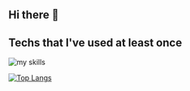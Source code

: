 ## Hi there 👋

<!-- 3. 好きな技術スタックに変更 -->
<!-- ライトモート：theme=light, ダークモート：theme=dark -->
<!-- アイコンの選択肢一覧：https://arc.net/l/quote/zizyykfh -->
## Techs that I've used at least once
<img alt="my skills" src="https://skillicons.dev/icons?theme=dark&perline=7&i=html,css,js,ts,java,python,arduino,c,php,ruby,swift,react,next,tensorflow,figma,postman,docker,aws,firebase" />
<br>

[![Top Langs](https://github-readme-stats.vercel.app/api/top-langs/?username=tatsuya-16&layout=compact&theme=dark)](https://github.com/anuraghazra/github-readme-stats)


<!--
**tatsuya-16/tatsuya-16** is a ✨ _special_ ✨ repository because its `README.md` (this file) appears on your GitHub profile.

Here are some ideas to get you started:

- 🔭 I’m currently working on ...
- 🌱 I’m currently learning ...
- 👯 I’m looking to collaborate on ...
- 🤔 I’m looking for help with ...
- 💬 Ask me about ...
- 📫 How to reach me: ...
- 😄 Pronouns: ...
- ⚡ Fun fact: ...
-->
